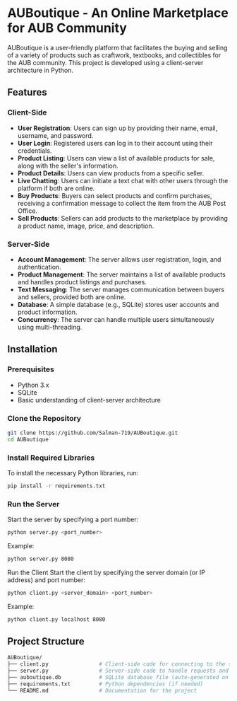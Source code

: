 # AUBoutique - An Online Marketplace for AUB Community 

AUBoutique is a user-friendly platform that facilitates the buying and selling of a variety of products such as craftwork, textbooks, and collectibles for the AUB community. This project is developed using a client-server architecture in Python.

## Features

### Client-Side
- **User Registration**: Users can sign up by providing their name, email, username, and password.
- **User Login**: Registered users can log in to their account using their credentials.
- **Product Listing**: Users can view a list of available products for sale, along with the seller's information.
- **Product Details**: Users can view products from a specific seller.
- **Live Chatting**: Users can initiate a text chat with other users through the platform if both are online.
- **Buy Products**: Buyers can select products and confirm purchases, receiving a confirmation message to collect the item from the AUB Post Office.
- **Sell Products**: Sellers can add products to the marketplace by providing a product name, image, price, and description.

### Server-Side
- **Account Management**: The server allows user registration, login, and authentication.
- **Product Management**: The server maintains a list of available products and handles product listings and purchases.
- **Text Messaging**: The server manages communication between buyers and sellers, provided both are online.
- **Database**: A simple database (e.g., SQLite) stores user accounts and product information.
- **Concurrency**: The server can handle multiple users simultaneously using multi-threading.

## Installation

### Prerequisites
- Python 3.x
- SQLite 
- Basic understanding of client-server architecture

### Clone the Repository
```bash
git clone https://github.com/Salman-719/AUBoutique.git
cd AUBoutique

```

### Install Required Libraries
To install the necessary Python libraries, run:

```bash
pip install -r requirements.txt
```
### Run the Server
Start the server by specifying a port number:

```bash
python server.py <port_number>
```
Example:
```bash
python server.py 8080
```

Run the Client
Start the client by specifying the server domain (or IP address) and port number:

```bash
python client.py <server_domain> <port_number>
```
Example:

```bash
python client.py localhost 8080
```


## Project Structure
```bash
AUBoutique/
├── client.py                # Client-side code for connecting to the server
├── server.py                # Server-side code to handle requests and manage the database
├── auboutique.db            # SQLite database file (auto-generated on first run)
├── requirements.txt         # Python dependencies (if needed)
└── README.md                # Documentation for the project

```
